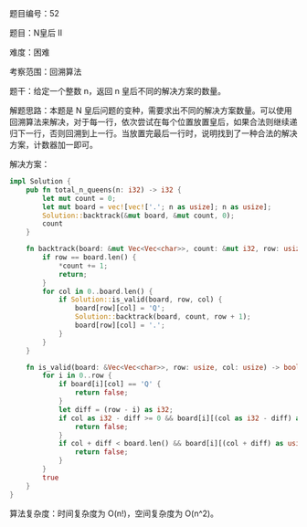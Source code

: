 题目编号：52

题目：N皇后 II

难度：困难

考察范围：回溯算法

题干：给定一个整数 n，返回 n 皇后不同的解决方案的数量。

解题思路：本题是 N 皇后问题的变种，需要求出不同的解决方案数量。可以使用回溯算法来解决，对于每一行，依次尝试在每个位置放置皇后，如果合法则继续递归下一行，否则回溯到上一行。当放置完最后一行时，说明找到了一种合法的解决方案，计数器加一即可。

解决方案：

```rust
impl Solution {
    pub fn total_n_queens(n: i32) -> i32 {
        let mut count = 0;
        let mut board = vec![vec!['.'; n as usize]; n as usize];
        Solution::backtrack(&mut board, &mut count, 0);
        count
    }

    fn backtrack(board: &mut Vec<Vec<char>>, count: &mut i32, row: usize) {
        if row == board.len() {
            *count += 1;
            return;
        }
        for col in 0..board.len() {
            if Solution::is_valid(board, row, col) {
                board[row][col] = 'Q';
                Solution::backtrack(board, count, row + 1);
                board[row][col] = '.';
            }
        }
    }

    fn is_valid(board: &Vec<Vec<char>>, row: usize, col: usize) -> bool {
        for i in 0..row {
            if board[i][col] == 'Q' {
                return false;
            }
            let diff = (row - i) as i32;
            if col as i32 - diff >= 0 && board[i][(col as i32 - diff) as usize] == 'Q' {
                return false;
            }
            if col + diff < board.len() && board[i][(col + diff) as usize] == 'Q' {
                return false;
            }
        }
        true
    }
}
```

算法复杂度：时间复杂度为 O(n!)，空间复杂度为 O(n^2)。